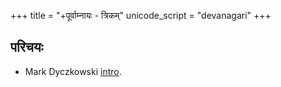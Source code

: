 +++
title = "+पूर्वाम्नायः - त्रिकम्"
unicode_script = "devanagari"
+++

## परिचयः
- Mark Dyczkowski [intro](https://www.youtube.com/watch?v=ukVQCJE7X5Y). 